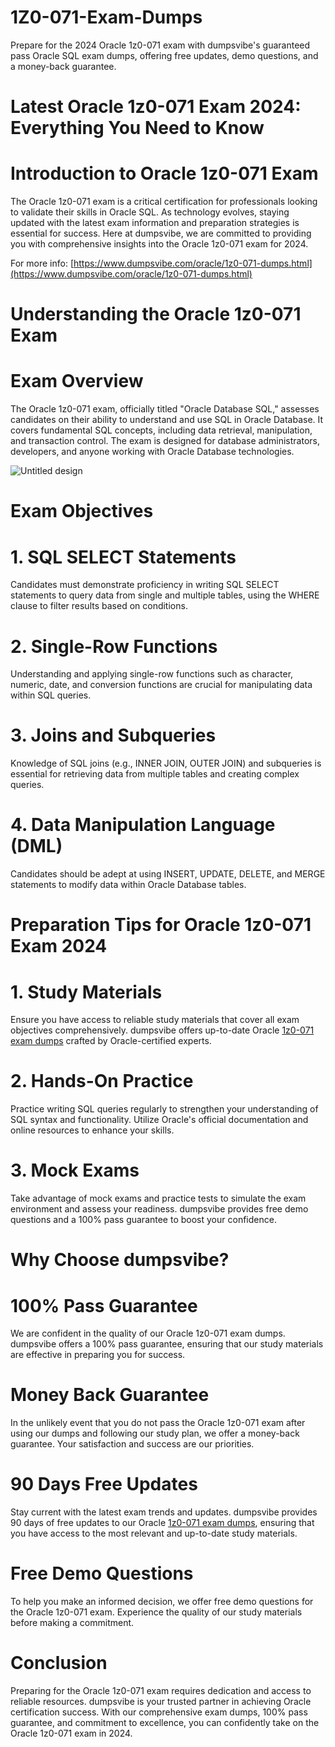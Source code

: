 # 1Z0-071-Exam-Dumps
Prepare for the 2024 Oracle 1z0-071 exam with dumpsvibe's guaranteed pass Oracle SQL exam dumps, offering free updates, demo questions, and a money-back guarantee.
# Latest Oracle 1z0-071 Exam 2024: Everything You Need to Know
# Introduction to Oracle 1z0-071 Exam
The Oracle 1z0-071 exam is a critical certification for professionals looking to validate their skills in Oracle SQL. As technology evolves, staying updated with the latest exam information and preparation strategies is essential for success. Here at dumpsvibe, we are committed to providing you with comprehensive insights into the Oracle 1z0-071 exam for 2024.

For more info: [https://www.dumpsvibe.com/oracle/1z0-071-dumps.html](https://www.dumpsvibe.com/oracle/1z0-071-dumps.html)

# Understanding the Oracle 1z0-071 Exam
# Exam Overview
The Oracle 1z0-071 exam, officially titled "Oracle Database SQL," assesses candidates on their ability to understand and use SQL in Oracle Database. It covers fundamental SQL concepts, including data retrieval, manipulation, and transaction control. The exam is designed for database administrators, developers, and anyone working with Oracle Database technologies.

![Untitled design](https://github.com/DiyaRoy888/1Z0-071-Exam-Dumps/assets/154591562/2314a1c4-7a7c-4cce-910b-720e3f2b4fc3)


# Exam Objectives
# 1. SQL SELECT Statements
Candidates must demonstrate proficiency in writing SQL SELECT statements to query data from single and multiple tables, using the WHERE clause to filter results based on conditions.
# 2. Single-Row Functions
Understanding and applying single-row functions such as character, numeric, date, and conversion functions are crucial for manipulating data within SQL queries.
# 3. Joins and Subqueries
Knowledge of SQL joins (e.g., INNER JOIN, OUTER JOIN) and subqueries is essential for retrieving data from multiple tables and creating complex queries.
# 4. Data Manipulation Language (DML)
Candidates should be adept at using INSERT, UPDATE, DELETE, and MERGE statements to modify data within Oracle Database tables.
# Preparation Tips for Oracle 1z0-071 Exam 2024
# 1. Study Materials
Ensure you have access to reliable study materials that cover all exam objectives comprehensively. dumpsvibe offers up-to-date Oracle [1z0-071 exam dumps](https://www.dumpsvibe.com/oracle/1z0-071-dumps.html) crafted by Oracle-certified experts.
# 2. Hands-On Practice
Practice writing SQL queries regularly to strengthen your understanding of SQL syntax and functionality. Utilize Oracle's official documentation and online resources to enhance your skills.
# 3. Mock Exams
Take advantage of mock exams and practice tests to simulate the exam environment and assess your readiness. dumpsvibe provides free demo questions and a 
 100% pass guarantee to boost your confidence.
# Why Choose dumpsvibe?
# 100% Pass Guarantee
We are confident in the quality of our Oracle 1z0-071 exam dumps. dumpsvibe offers a 100% pass guarantee, ensuring that our study materials are effective in preparing you for success.
# Money Back Guarantee
In the unlikely event that you do not pass the Oracle 1z0-071 exam after using our dumps and following our study plan, we offer a money-back guarantee. Your satisfaction and success are our priorities.
# 90 Days Free Updates
Stay current with the latest exam trends and updates. dumpsvibe provides 90 days of free updates to our Oracle [1z0-071 exam dumps](https://www.dumpsvibe.com/oracle/1z0-071-dumps.html), ensuring that you have access to the most relevant and up-to-date study materials.
# Free Demo Questions
To help you make an informed decision, we offer free demo questions for the Oracle 1z0-071 exam. Experience the quality of our study materials before making a commitment.
# Conclusion
Preparing for the Oracle 1z0-071 exam requires dedication and access to reliable resources. dumpsvibe is your trusted partner in achieving Oracle certification success. With our comprehensive exam dumps, 100% pass guarantee, and commitment to excellence, you can confidently take on the Oracle 1z0-071 exam in 2024.

